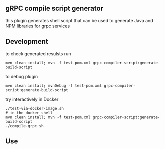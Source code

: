 gRPC compile script generator
---

this plugin generates shell script that can be used to generate Java and NPM libraries for grpc services


Development
---

to check generated resulsts run

    mvn clean install; mvn -f test-pom.xml grpc-compiler-script:generate-build-script
    
to debug plugin

    mvn clean install; mvnDebug -f test-pom.xml grpc-compiler-script:generate-build-script

try interactively in Docker 

    ./test-via-docker-image.sh
    # in the docker shell 
    mvn clean install; mvn -f test-pom.xml grpc-compiler-script:generate-build-script
    ./compile-grpc.sh

Use
---
